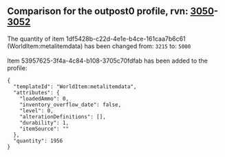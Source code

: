 ## Comparison for the outpost0 profile, rvn: [3050](https://github.com/PRO100KatYT/FortniteProfileRevisions/tree/main/profiles/outpost0/3050%20outpost0.json)-[3052](https://github.com/PRO100KatYT/FortniteProfileRevisions/tree/main/profiles/outpost0/3052%20outpost0.json)

The quantity of item 1df5428b-c22d-4e1e-b4ce-161caa7b6c61 (WorldItem:metalitemdata) has been changed from: `3215` to: `5000`
<br><br>
Item 53957625-3f4a-4c84-b108-3705c70fdfab has been added to the profile:

```
{
  "templateId": "WorldItem:metalitemdata",
  "attributes": {
    "loadedAmmo": 0,
    "inventory_overflow_date": false,
    "level": 0,
    "alterationDefinitions": [],
    "durability": 1,
    "itemSource": ""
  },
  "quantity": 1956
}
```

<br><br>
